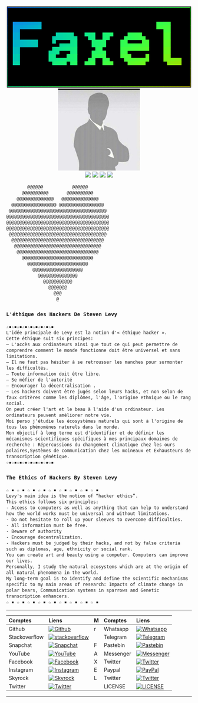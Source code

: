 <p align="center"> 
  <img src="https://raw.githubusercontent.com/Phantom-19/Border/master/capture/fax2.png" width="500"/>
  <img alt="profile pic" width="222px" src="https://raw.githubusercontent.com/Phantom-19/bash/master/fr.jpg"/></br>
  <img src="https://github-readme-stats.vercel.app/api?username=Phantom-19&show_icons=true&theme=dark"/>
  <img src="https://github-readme-stats.anuraghazra1.vercel.app/api/top-langs/?username=Phantom-19&layout=compact&theme=radical"/>
  <img src="https://github-readme-stats.anuraghazra1.vercel.app/api/pin/?username=Phantom-19&repo=compiler&theme=radical"/>
  <img src="https://github-readme-stats.anuraghazra1.vercel.app/api/pin/?username=Phantom-19&repo=Hack_twitter&theme=radical"/></br>
</p>

```       
        @@@@@@           @@@@@@
      @@@@@@@@@@       @@@@@@@@@@
    @@@@@@@@@@@@@@   @@@@@@@@@@@@@@
  @@@@@@@@@@@@@@@@@ @@@@@@@@@@@@@@@@@
 @@@@@@@@@@@@@@@@@@@@@@@@@@@@@@@@@@@@@
@@@@@@@@@@@@@@@@@@@@@@@@@@@@@@@@@@@@@@@
@@@@@@@@@@@@@@@@@@@@@@@@@@@@@@@@@@@@@@@
@@@@@@@@@@@@@@@@@@@@@@@@@@@@@@@@@@@@@@@
 @@@@@@@@@@@@@@@@@@@@@@@@@@@@@@@@@@@@@
  @@@@@@@@@@@@@@@@@@@@@@@@@@@@@@@@@@@
   @@@@@@@@@@@@@@@@@@@@@@@@@@@@@@@@@
    @@@@@@@@@@@@@@@@@@@@@@@@@@@@@@@
      @@@@@@@@@@@@@@@@@@@@@@@@@@@
        @@@@@@@@@@@@@@@@@@@@@@@
          @@@@@@@@@@@@@@@@@@@
            @@@@@@@@@@@@@@@
              @@@@@@@@@@@
                @@@@@@@
                  @@@
                   @
 ``` 
### `L'éthique des Hackers De Steven Levy`
  ``` 
☆▪︎☆▪︎☆▪︎☆▪︎☆▪︎☆▪︎☆▪︎☆▪︎☆▪︎
L'idée principale de Levy est la notion d'« éthique hacker ». 
Cette éthique suit six principes:
— L'accès aux ordinateurs ainsi que tout ce qui peut permettre de comprendre comment le monde fonctionne doit être universel et sans limitations.
— Il ne faut pas hésiter à se retrousser les manches pour surmonter les difficultés.
— Toute information doit être libre. 
— Se méfier de l'autorité 
— Encourager la décentralisation .
— Les hackers doivent être jugés selon leurs hacks, et non selon de faux critères comme les diplômes, l'âge, l'origine ethnique ou le rang social.
On peut créer l'art et le beau à l'aide d'un ordinateur. Les ordinateurs peuvent améliorer notre vie. 
Moi perso j'étudie les écosystèmes naturels qui sont à l'origine de tous les phénomènes naturels dans le monde.
Mon objectif à long terme est d'identifier et de définir les mécanismes scientifiques spécifiques à mes principaux domaines de recherche : Répercussions du changement climatique chez les ours polaires,Systèmes de communication chez les moineaux et Exhausteurs de transcription génétique.
☆▪︎☆▪︎☆▪︎☆▪︎☆▪︎☆▪︎☆▪︎☆▪︎☆▪︎
 ```
###  `The Ethics of Hackers By Steven Levy`
  ``` 
☆ ▪︎ ☆ ▪︎ ☆ ▪︎ ☆ ▪︎ ☆ ▪︎ ☆ ▪︎ ☆ ▪︎ ☆ ▪︎ ☆ ▪︎ 
Levy's main idea is the notion of “hacker ethics”.
This ethics follows six principles:
- Access to computers as well as anything that can help to understand how the world works must be universal and without limitations.
- Do not hesitate to roll up your sleeves to overcome difficulties.
- All information must be free.
- Beware of authority
- Encourage decentralization.
- Hackers must be judged by their hacks, and not by false criteria such as diplomas, age, ethnicity or social rank.
You can create art and beauty using a computer. Computers can improve our lives.
Personally, I study the natural ecosystems which are at the origin of all natural phenomena in the world.
My long-term goal is to identify and define the scientific mechanisms specific to my main areas of research: Impacts of climate change in polar bears, Communication systems in sparrows and Genetic transcription enhancers.
☆ ▪︎ ☆ ▪︎ ☆ ▪︎ ☆ ▪︎ ☆ ▪︎ ☆ ▪︎ ☆ ▪︎ ☆ ▪︎ ☆ ▪︎
  ```
------------------------------------------------------------------------------------------------------------------------------------------------------------------------------------------------------------------------------------------------------------------------------------------------------------------------------------------------
| Comptes       |                                                                      Liens                                                                       | M |   Comptes       |                                               Liens                                                                                                 |
|:--------------|:-------------------------------------------------------------------------------------------------------------------------------------------------|---|:----------------|:-----------------------------------------------------------------------------------------------------------------------------------------------------
| Github        |[![Github](https://img.shields.io/badge/Github-%40Phantom--19-cyan?logo=github)](https://github.com/Phantom-19)                                   | r | Whatsapp        |[![Whatsapp](https://img.shields.io/badge/Whatsapp-%40Faxel-whatsapp--green?logo=whatsapp)](https://wa.me/22555709610)                               |            
| Stackoverflow |[![stackoverflow](https://img.shields.io/badge/stackoverflow-%40Faxel-yellow?logo=stackoverflow)](https://stackoverflow.com/users/13364230/faxel?)|   | Telegram        |[![Telegram](https://img.shields.io/badge/Telegram-%40Faxelh-cyan?logo=telegram)](https://t.me/Faxelh)                                               |
| Snapchat      |[![Snapchat](https://img.shields.io/badge/Snapchat-%40McTony64-yellow?logo=snapchat)](https://www.snapchat.com/add/mctony64)                      | F | Pastebin        |[![Pastebin](https://img.shields.io/badge/Pastebin-%40Faxel-purple?logo=pastebin)](https://pastebin.com/u/Faxel)                                     |
| YouTube       |[![YouTube](https://img.shields.io/badge/Youtube-%40FasterAxel-red?logo=youtube)](https://www.youtube.com/c/FASTERAXEL?sub_confirmation=1)        | A | Messenger       |[![Messenger](https://img.shields.io/badge/Chat-Messenger-blue?logo=messenger)](https://www.messenger.com/t/faxel19)                                 |
| Facebook      |[![Facebook](https://img.shields.io/badge/Facebook-%40Faxel--19-teal?logo=Facebook)](https://www.facebook.com/Faxel19)                            | X | Twitter         |[![Twitter](https://img.shields.io/badge/Twitter-%40Faxel-lightblue?logo=Twitter)](https://twitter.com/Faxel2020)                                    |
| Instagram     |[![Instagram](https://img.shields.io/badge/Instagram-%40faxelh-magenta?logo=instagram)](https://www.instagram.com/faxelh)                         | E | Paypal          |[![PayPal](https://img.shields.io/badge/PayPal-%20donate-green.svg?logo=paypal)](https://www.paypal.me/faxelh)                                       |
| Skyrock       |[![Skyrock](https://img.shields.io/badge/Skyrock-%40Faxel-brown?logo=skyrock)](https://Faxel.skyrock.com/profil/)                                 | L | Twitter         |[![Twitter](https://img.shields.io/twitter/follow/Faxel2020.svg?style=flat-square&label=Me%20suivre&logo=twitter)](https://twitter.com/Faxel2020)    |
| Twitter       |[![Twitter](https://img.shields.io/twitter/url/http/shields.io.svg?style=social)](https://twitter.com/Faxel2020)                                  |   | LICENSE         |[![LICENSE](https://img.shields.io/badge/License-MIT-lightgrey.svg?logo=License-MIT)](https://raw.githubusercontent.com/phantom-19/yutube/master/MIT)|                
------------------------------------------------------------------------------------------------------------------------------------------------------------------------------------------------------------------------------------------------------------------------------------------------------------------------------------------------

